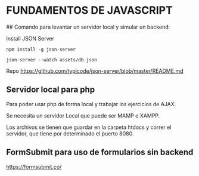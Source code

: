 # FUNDAMENTOS DE JAVASCRIPT

## Comando para levantar un servidor local y simular un backend: 

Install JSON Server 

```
npm install -g json-server
```

```
json-server --watch assets/db.json 
```

Repo
https://github.com/typicode/json-server/blob/master/README.md

## Servidor local para php

Para poder usar php de forma local y trabajar los ejercicios de AJAX. 

Se necesita un servidor Local que puede ser MAMP o XAMPP. 

Los archivos se tienen que guardar en la carpeta htdocs y correr el servidor, que tiene por determinado el puerto 8080. 


## FormSubmit para uso de formularios sin backend

https://formsubmit.co/

